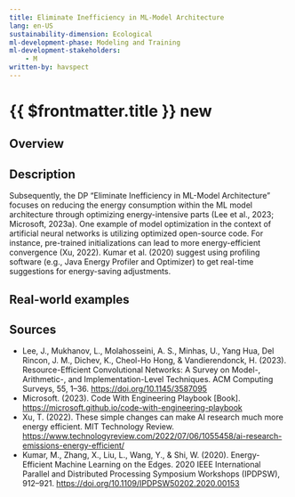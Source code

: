 ```yaml
---
title: Eliminate Inefficiency in ML-Model Architecture
lang: en-US
sustainability-dimension: Ecological
ml-development-phase: Modeling and Training
ml-development-stakeholders: 
    - M
written-by: havspect
---
```


<script setup>
import DPOverview from '../../components/DPOverview.vue'
</script>


# {{ $frontmatter.title }} <Badge type="tip">new</Badge>

## Overview
<DPOverview />

## Description
Subsequently, the DP “Eliminate Inefficiency in ML-Model Architecture” focuses on reducing the energy consumption within the ML model architecture through optimizing energy-intensive parts (Lee et al., 2023; Microsoft, 2023a). One example of model optimization in the context of artificial neural networks is utilizing optimized open-source code. For instance, pre-trained initializations can lead to more energy-efficient convergence (Xu, 2022). Kumar et al. (2020) suggest using profiling software (e.g., Java Energy Profiler and Optimizer) to get real-time suggestions for energy-saving adjustments.

## Real-world examples 


## Sources
- Lee, J., Mukhanov, L., Molahosseini, A. S., Minhas, U., Yang Hua, Del Rincon, J. M., Dichev, K., Cheol-Ho Hong, & Vandierendonck, H. (2023). Resource-Efficient Convolutional Networks: A Survey on Model-, Arithmetic-, and Implementation-Level Techniques. ACM Computing Surveys, 55, 1–36. https://doi.org/10.1145/3587095
- Microsoft. (2023). Code With Engineering Playbook [Book]. https://microsoft.github.io/code-with-engineering-playbook
- Xu, T. (2022). These simple changes can make AI research much more energy efficient. MIT Technology Review. https://www.technologyreview.com/2022/07/06/1055458/ai-research-emissions-energy-efficient/
- Kumar, M., Zhang, X., Liu, L., Wang, Y., & Shi, W. (2020). Energy-Efficient Machine Learning on the Edges. 2020 IEEE International Parallel and Distributed Processing Symposium Workshops (IPDPSW), 912–921. https://doi.org/10.1109/IPDPSW50202.2020.00153
